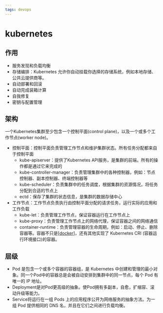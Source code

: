 ```yaml
---
tags: devops
---
```

# kubernetes

## 作用

- 服务发现和负载均衡
- 存储编排：Kubernetes 允许你自动挂载你选择的存储系统，例如本地存储、公共云提供商等。
- 自动部署和回滚
- 自动完成装箱计算
- 自我修复
- 密钥与配置管理

## 架构

一个Kubernetes集群至少包含一个控制平面(control plane)，以及一个或多个工作节点(worker node)。

- 控制平面：控制平面负责管理工作节点和维护集群状态。所有任务分配都来自于控制平面
  - kube-apiserver：提供了Kubernetes API服务，是集群的前端，所有的操作都是通过它来完成的
  - kube-controller-manager：负责管理集群中的各种控制器，例如：节点控制器、副本控制器、终端控制器等
  - kube-scheduler：负责集群中的任务调度，根据集群的资源情况，将任务分配到合适的节点上
  - ectd：保存了集群的状态信息，是集群的数据存储中心
- 工作节点：工作节点负责执行由控制平面分配的请求任务，运行实际的应用和工作负载
  - kube-let：负责管理工作节点，保证容器运行在工作节点上
  - kube-proxy：负责管理工作节点上的网络代理，保证容器之间的网络通信
  - container-runtime：负责管理容器的生命周期，例如：启动、停止、删除容器等。容器不只是[[docker]]，还有其他实现了 Kubernetes CRI (容器运行环境接口)的容器。

## 层级

- Pod 是包含一个或多个容器的容器组，是 Kubernetes 中创建和管理的最小对象。同一个Pod中的容器总是会被自动安排到集群中的同一节点，每个 Pod 有唯一的 IP 地址。
- Deployment是对Pod更高级的抽象。使Pod拥有多副本，自愈，扩缩容、滚动升级等能力。
- Service将运行在一组 Pods 上的应用程序公开为网络服务的抽象方法。为一组 Pod 提供相同的 DNS 名，并且在它们之间进行负载均衡。

[//begin]: # "Autogenerated link references for markdown compatibility"
[docker]: docker.md "docker"
[//end]: # "Autogenerated link references"
